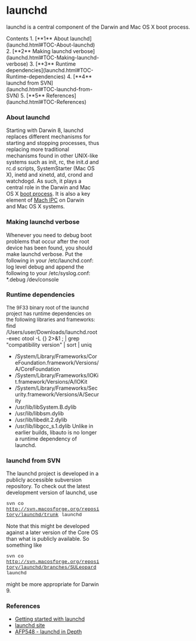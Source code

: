 launchd
=======
launchd is a central component of the Darwin and Mac OS X boot process.
<div class="sites-embed-align-left-wrapping-off">
<div class="sites-embed-border-off sites-embed" style="width:250px;">
<div class="sites-embed-content sites-embed-type-toc">
<div class="goog-toc sites-embed-toc-maxdepth-6">
Contents
1.  [**1** About launchd](launchd.html#TOC-About-launchd)
2.  [**2** Making launchd verbose](launchd.html#TOC-Making-launchd-verbose)
3.  [**3** Runtime dependencies](launchd.html#TOC-Runtime-dependencies)
4.  [**4** launchd from SVN](launchd.html#TOC-launchd-from-SVN)
5.  [**5** References](launchd.html#TOC-References)

### About launchd
Starting with Darwin 8, launchd replaces different mechanisms for starting and stopping processes, thus replacing more traditional mechanisms found in other UNIX-like systems such as init, rc, the init.d and rc.d scripts, SystemStarter (Mac OS X), inetd and xinetd, atd, crond and watchdogd. As such, it plays a central role in the Darwin and Mac OS X [boot process](../booting.1.html). It is also a key element of [Mach IPC](../../curious/ipc.html) on Darwin and Mac OS X systems.
### Making launchd verbose
Whenever you need to debug boot problems that occur after the root device has been found, you should make launchd verbose. Put the following in your /etc/launchd.conf:
    log level debug
and append the following to your /etc/syslog.conf:
    *.debug     /dev/console
### Runtime dependencies
<span style="font-size:13px;font-weight:normal">The 9F33 binary root of the launchd project has runtime dependencies on the following libraries and frameworks:</span>
    find /Users/user/Downloads/launchd.root -exec otool -L {} 2>&1 ; 
    | grep "compatibility version" | sort | uniq
-   /System/Library/Frameworks/CoreFoundation.framework/Versions/A/CoreFoundation 
-   /System/Library/Frameworks/IOKit.framework/Versions/A/IOKit
-   /System/Library/Frameworks/Security.framework/Versions/A/Security
-   /usr/lib/libSystem.B.dylib
-   /usr/lib/libbsm.dylib
-   /usr/lib/libedit.2.dylib
-   /usr/lib/libgcc_s.1.dylib
Unlike in earlier builds, libauto is no longer a runtime dependency of launchd. 
### launchd from SVN
The launchd project is developed in a publicly accessible subversion repository.
To check out the latest development version of launchd, use 


<span style="font-family:courier new,monospace"><span style="font-size:small">svn co http://svn.macosforge.org/repository/launchd/trunk launchd</span></span>


Note that this might be developed against a later version of the Core OS than what is publicly available. So something like

<span style="font-family:courier new,monospace"><span style="font-size:small">svn co http://svn.macosforge.org/repository/launchd/branches/SULeopard launchd</span></span>

might be more appropriate for Darwin 9.
### References
-   [Getting started with launchd](http://developer.apple.com/macosx/launchd.html)
-   [launchd site](http://launchd.macosforge.org/)
-   [AFP548 - launchd in Depth](http://www.afp548.com/article.php?story=20050620071558293)

